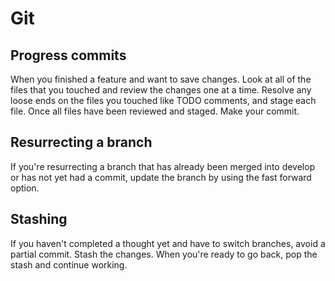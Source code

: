 # Git

## Progress commits

When you finished a feature and want to save changes. Look at all of the files that you touched and review the changes one at a time. Resolve any loose ends on the files you touched like TODO comments, and stage each file. Once all files have been reviewed and staged. Make your commit.

## Resurrecting a branch

If you're resurrecting a branch that has already been merged into develop or has not yet had a commit, update the branch by using the fast forward option.

## Stashing

If you haven't completed a thought yet and have to switch branches, avoid a partial commit. Stash the changes. When you're ready to go back, pop the stash and continue working.
